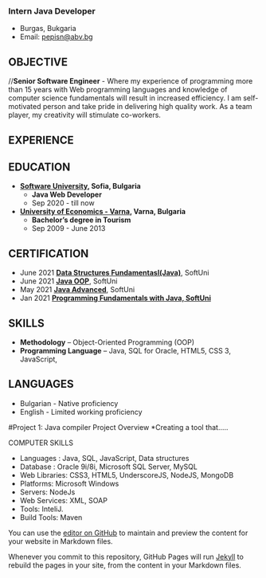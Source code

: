### Intern Java Developer
- Burgas, Bukgaria
- Email: pepisn@abv.bg

## OBJECTIVE

//**Senior Software Engineer** - Where my experience of programming more than 15 years with Web programming languages and knowledge of computer science fundamentals will result in increased efficiency. I am self-motivated person and take pride in delivering high quality work. As a team player, my creativity will stimulate co-workers.

## EXPERIENCE

## EDUCATION

- **[Software University](https://softuni.bg), Sofia, Bulgaria**
  - **Java Web Developer**
  - Sep 2020 - till now
- **[University of Economics - Varna](https://ue-varna.bg/en/), Varna, Bulgaria**
  - **Bachelor’s degree in Tourism**
  - Sep 2009 - June 2013

## CERTIFICATION

- June 2021 **[Data Structures Fundamentasl(Java)](https://raw.githubusercontent.com/PetyaNacheva/PetyaNacheva.github.io/main/images/Data%20Structures%20Fundamentals%20(with%20Java)%20-%20June%202021%20-%20Certificate.jpeg)**, SoftUni
- June 2021 **[Java OOP](https://raw.githubusercontent.com/PetyaNacheva/PetyaNacheva.github.io/main/images/Java%20OOP%20-%20June%202021%20-%20Certificate.jpeg)**, SoftUni
- May 2021 **[Java Advanced](https://raw.githubusercontent.com/PetyaNacheva/PetyaNacheva.github.io/main/images/Java%20Advanced%20-%20May%202021%20-%20Certificate.jpeg)**, SoftUni
- Jan 2021 **[Programming Fundamentals with Java, SoftUni](https://raw.githubusercontent.com/PetyaNacheva/PetyaNacheva.github.io/main/images/Programming%20Fundamentals%20with%20Java%20-%20January%202021%20-%20Certificate.jpeg)**

## SKILLS 

- **Methodology** – Object-Oriented Programming (OOP)
- **Programming Language** – Java, SQL for Oracle, HTML5, CSS 3, JavaScript, 

## LANGUAGES

- Bulgarian - Native proficiency
- English - Limited working proficiency


#Project 1: Java compiler Project Overview
*Creating a tool that.....


COMPUTER SKILLS
  - Languages : Java, SQL, JavaScript, Data structures
  -	Database : Oracle 9i/8i, Microsoft SQL Server, MySQL
  -	Web Libraries: CSS3, HTML5, UnderscoreJS, NodeJS, MongoDB
  -	Platforms: Microsoft Windows
  -	Servers: NodeJs
  -	Web Services: XML, SOAP
  -	Tools: InteliJ.
  -	Build Tools: Maven

You can use the [editor on GitHub](https://github.com/PetyaNacheva/PetyaNacheva.github.io/edit/main/README.md) to maintain and preview the content for your website in Markdown files.

Whenever you commit to this repository, GitHub Pages will run [Jekyll](https://jekyllrb.com/) to rebuild the pages in your site, from the content in your Markdown files.


